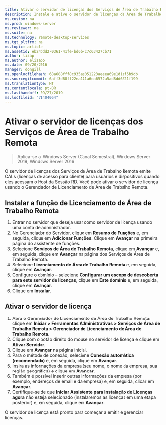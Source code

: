 ```yaml
---
title: Ativar o servidor de licenças dos Serviços de Área de Trabalho Remota
description: Instale e ative o servidor de licenças de Área de Trabalho Remota
ms.custom: na
ms.prod: windows-server
ms.reviewer: na
ms.suite: na
ms.technology: remote-desktop-services
ms.tgt_pltfrm: na
ms.topic: article
ms.assetid: eb24ddd2-0361-41fe-bd6b-c7c63427cb71
author: lizap
ms.author: elizapo
ms.date: 09/20/2016
manager: dongill
ms.openlocfilehash: 68a688fff8c935ae051223aeeea69e1d1ef5b9db
ms.sourcegitcommit: 6aff3d88ff22ea141a6ea6572a5ad8dd6321f199
ms.translationtype: HT
ms.contentlocale: pt-BR
ms.lasthandoff: 09/27/2019
ms.locfileid: "71404064"
---
```

# <a name="activate-the-remote-desktop-services-license-server"></a>Ativar o servidor de licenças dos Serviços de Área de Trabalho Remota

>Aplica-se a: Windows Server (Canal Semestral), Windows Server 2019, Windows Server 2016

O servidor de licenças dos Serviços de Área de Trabalho Remota emite CALs (licenças de acesso para cliente) para usuários e dispositivos quando eles acessam o Host da Sessão RD. Você pode ativar o servidor de licença usando o Gerenciador de Licenciamento de Área de Trabalho Remota. 

## <a name="install-the-rd-licensing-role"></a>Instalar a função de Licenciamento de Área de Trabalho Remota

1. Entrar no servidor que deseja usar como servidor de licença usando uma conta de administrador.
2. No Gerenciador do Servidor, clique em **Resumo de Funções** e, em seguida, clique em **Adicionar Funções**.
   Clique em **Avançar** na primeira página do assistente de funções.
3. Selecione **Serviços de Área de Trabalho Remota**, clique em **Avançar** e, em seguida, clique em **Avançar** na página dos Serviços de Área de Trabalho Remota.
4. Selecione **Licenciamento de Área de Trabalho Remota** e, em seguida, clique em **Avançar**.
5. Configure o domínio – selecione **Configurar um escopo de descoberta para este servidor de licenças**, clique em **Este domínio** e, em seguida, clique em **Avançar**.
6. Clique em **Instalar**.

## <a name="activate-the-license-server"></a>Ativar o servidor de licença

1. Abra o Gerenciador de Licenciamento de Área de Trabalho Remota: clique em **Iniciar > Ferramentas Administrativas > Serviços de Área de Trabalho Remota > Gerenciador de Licenciamento de Área de Trabalho Remota**.
2. Clique com o botão direito do mouse no servidor de licença e clique em **Ativar Servidor**.
3. Clique em **Avançar** na página inicial.
4. Para o método de conexão, selecione **Conexão automática (recomendado)** e, em seguida, clique em **Avançar**.
5. Insira as informações da empresa (seu nome, o nome da empresa, sua região geográfica) e clique em **Avançar**.
6. Também é possível inserir outras informações da empresa (por exemplo, endereços de email e da empresa) e, em seguida, clicar em **Avançar**. 
7. Certifique-se de que **Iniciar Assistente para Instalação de Licenças agora** não esteja selecionado (instalaremos as licenças em uma etapa posterior) e, em seguida, clique em **Avançar**.

O servidor de licença está pronto para começar a emitir e gerenciar licenças. 
